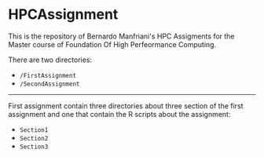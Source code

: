 # HPCAssignment
This is the repository of Bernardo Manfriani's HPC Assigments for the Master course of Foundation Of High Perfeormance Computing. 


There are two directories: 
  - `/FirstAssignment`
  - `/SecondAssignment`

---
First assignment contain three directories about three section of the first assignment and one that contain the R scripts about the assignment: 
  - `Section1`
  - `Section2`
  - `Section3`
